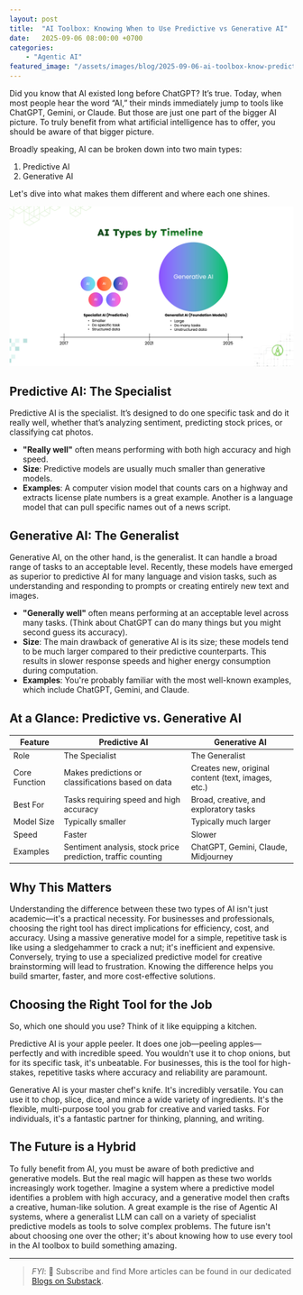 ```yaml
---
layout: post
title:  "AI Toolbox: Knowing When to Use Predictive vs Generative AI"
date:   2025-09-06 08:00:00 +0700
categories:
    - "Agentic AI"
featured_image: "/assets/images/blog/2025-09-06-ai-toolbox-know-predictive-generative-ais/predictive-vs-generative.jpg"
---
```


Did you know that AI existed long before ChatGPT? It’s true. Today, when most people hear the word “AI,” their minds immediately jump to tools like ChatGPT, Gemini, or Claude. But those are just one part of the bigger AI picture. To truly benefit from what artificial intelligence has to offer, you should be aware of that bigger picture.

Broadly speaking, AI can be broken down into two main types:
1. Predictive AI
1. Generative AI

Let's dive into what makes them different and where each one shines.

![Predictive vs Generative AI](/assets/images/blog/2025-09-06-ai-toolbox-know-predictive-generative-ais/ai-types-by-timeline.png)

## Predictive AI: The Specialist
Predictive AI is the specialist. It’s designed to do one specific task and do it really well, whether that’s analyzing sentiment, predicting stock prices, or classifying cat photos.

- **"Really well"** often means performing with both high accuracy and high speed.
- **Size**: Predictive models are usually much smaller than generative models.
- **Examples**: A computer vision model that counts cars on a highway and extracts license plate numbers is a great example. Another is a language model that can pull specific names out of a news script.

## Generative AI: The Generalist
Generative AI, on the other hand, is the generalist. It can handle a broad range of tasks to an acceptable level. Recently, these models have emerged as superior to predictive AI for many language and vision tasks, such as understanding and responding to prompts or creating entirely new text and images.

- **"Generally well"** often means performing at an acceptable level across many tasks. (Think about ChatGPT can do many things but you might second guess its accuracy).
- **Size**: The main drawback of generative AI is its size; these models tend to be much larger compared to their predictive counterparts. This results in slower response speeds and higher energy consumption during computation.
- **Examples**: You're probably familiar with the most well-known examples, which include ChatGPT, Gemini, and Claude.

## At a Glance: Predictive vs. Generative AI

| Feature | Predictive AI | Generative AI |
|---------|---------------|---------------|
| Role | The Specialist | The Generalist |
| Core Function | Makes predictions or classifications based on data | Creates new, original content (text, images, etc.) |
| Best For | Tasks requiring speed and high accuracy | Broad, creative, and exploratory tasks |
| Model Size | Typically smaller | Typically much larger |
| Speed | Faster | Slower |
| Examples | Sentiment analysis, stock price prediction, traffic counting | ChatGPT, Gemini, Claude, Midjourney |

## Why This Matters
Understanding the difference between these two types of AI isn't just academic—it's a practical necessity. For businesses and professionals, choosing the right tool has direct implications for efficiency, cost, and accuracy. Using a massive generative model for a simple, repetitive task is like using a sledgehammer to crack a nut; it's inefficient and expensive. Conversely, trying to use a specialized predictive model for creative brainstorming will lead to frustration. Knowing the difference helps you build smarter, faster, and more cost-effective solutions.

## Choosing the Right Tool for the Job
So, which one should you use? Think of it like equipping a kitchen.

Predictive AI is your apple peeler. It does one job—peeling apples—perfectly and with incredible speed. You wouldn't use it to chop onions, but for its specific task, it's unbeatable. For businesses, this is the tool for high-stakes, repetitive tasks where accuracy and reliability are paramount.

Generative AI is your master chef's knife. It's incredibly versatile. You can use it to chop, slice, dice, and mince a wide variety of ingredients. It's the flexible, multi-purpose tool you grab for creative and varied tasks. For individuals, it's a fantastic partner for thinking, planning, and writing.

## The Future is a Hybrid
To fully benefit from AI, you must be aware of both predictive and generative models. But the real magic will happen as these two worlds increasingly work together. Imagine a system where a predictive model identifies a problem with high accuracy, and a generative model then crafts a creative, human-like solution. A great example is the rise of Agentic AI systems, where a generalist LLM can call on a variety of specialist predictive models as tools to solve complex problems. The future isn't about choosing one over the other; it's about knowing how to use every tool in the AI toolbox to build something amazing.

----

> *FYI*: 📩 Subscribe and find More articles can be found in our dedicated [Blogs on Substack](https://casedonebyai.substack.com/).